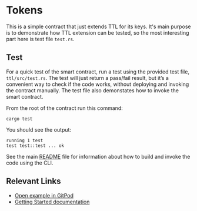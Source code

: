 # Tokens
This is a simple contract that just extends TTL for its keys. It's main purpose is to demonstrate how TTL extension can be tested, so the most interesting part here is test file `test.rs`.

## Test
For a quick test of the smart contract, run a test using the provided test file, `ttl/src/test.rs`. The test will just return a pass/fail result, but it’s a convenient way to check if the code works, without deploying and invoking the contract manually. The test file also demonstates how to invoke the smart contract. 

From the root of the contract run this command:

```
cargo test
```

You should see the output:

```
running 1 test
test test::test ... ok
```

See the main [README](../README.md) file for information about how to build and invoke the code using the CLI.

## Relevant Links
- [Open example in GitPod](https://gitpod.io/#https://github.com/stellar/soroban-examples/tree/v21.6.0)
- [Getting Started documentation](https://developers.stellar.org/docs/build/smart-contracts/getting-started)


